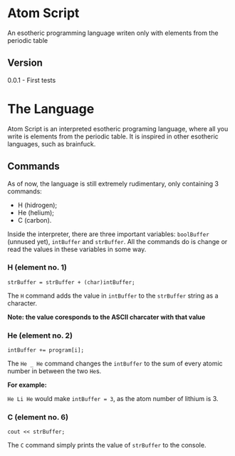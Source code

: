 # Atom Script

An esotheric programming language writen only with elements from the periodic table

## Version

0.0.1 - First tests

# The Language

Atom Script is an interpreted esotheric programing language, where all you write is elements from the periodic table.
It is inspired in other esotheric languages, such as brainfuck.

## Commands

As of now, the language is still extremely rudimentary, only containing 3 commands:
* H (hidrogen);
* He (helium);
* C (carbon).

Inside the interpreter, there are three important variables: `boolBuffer` (unnused yet), `intBuffer` and `strBuffer`.
All the commands do is change or read the values in these variables in some way.

### H (element no. 1)

`strBuffer = strBuffer + (char)intBuffer;`

The `H` command adds the value in `intBuffer` to the `strBuffer` string as a character.

**Note: the value coresponds to the ASCII charcater with that value**

### He (element no. 2)

`intBuffer += program[i];`

The `He _ He` command changes the `intBuffer` to the sum of every atomic number in between the two `He`s.

**For example:**

`He Li He` would make `intBuffer = 3`, as the atom number of lithium is 3.

### C (element no. 6)

`cout << strBuffer;`

The `C` command simply prints the value of `strBuffer` to the console.